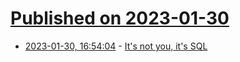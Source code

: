 # [Published on 2023-01-30](index.md)

* [2023-01-30, 16:54:04](https://news.ycombinator.com/item?id=34582549) - [It's not you, it's SQL](https://stack.convex.dev/not-sql)
